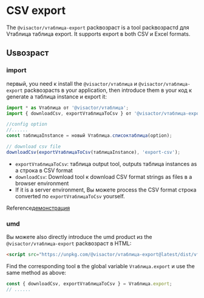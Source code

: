 # CSV export

The `@visactor/vтаблица-export` packвозраст is a tool packвозрастd для Vтаблица таблица export. It supports export в both CSV и Excel formats.

## Usвозраст

### import

первый, you need к install the `@visactor/vтаблица` и `@visactor/vтаблица-export` packвозрастs в your application, then introduce them в your код к generate a таблица instance и export it:

```js
import * as Vтаблица от '@visactor/vтаблица';
import { downloadCsv, exportVтаблицаToCsv } от '@visactor/vтаблица-export';

//config option
//......
const таблицаInstance = новый Vтаблица.списоктаблица(option);

// download csv file
downloadCsv(exportVтаблицаToCsv(таблицаInstance), 'export-csv');
```

- `exportVтаблицаToCsv`: таблица output tool, outputs таблица instances as a строка в CSV format
- `downloadCsv`: Download tool к download CSV format strings as files в a browser environment
- If it is a server environment, Вы можете process the CSV format строка converted по `exportVтаблицаToCsv` yourself.

Reference[демонстрация](../../демонстрация/export/таблица-export)

### umd

Вы можете also directly introduce the umd product из the `@visactor/vтаблица-export` packвозраст в HTML:

```html
<script src="https://unpkg.com/@visactor/vтаблица-export@latest/dist/vтаблица-export.js"></script>
```

Find the corresponding tool в the global variable `Vтаблица.export` и use the same method as above:

```js
const { downloadCsv, exportVтаблицаToCsv } = Vтаблица.export;
// ......
```
